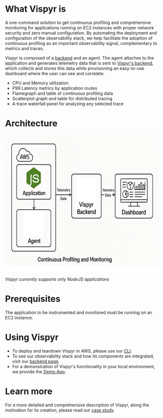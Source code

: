 # What Vispyr is

A one-command solution to get continuous profiling and comprehensive monitoring for applications running on EC2 instances with proper network security and zero manual configuration. By automating the deployment and configuration of the observability stack, we help facilitate the adoption of continuous profiling as an important observability signal, complementary to metrics and traces.

Vispyr is composed of a [backend](https://github.com/Vispyr/vispyr-backend "Go to Vispyr backend") and an agent. The agent attaches to the application and generates telemetry data that is sent to [Vispyr's backend](https://github.com/Vispyr/vispyr-backend "Go to Vispyr backend"), which collects and stores this data while provisioning an easy-to-use dashboard where the user can see and correlate:
* CPU and Memory utilization
* P99 Latency metrics by application routes
* Flamegraph and table of continuous profiling data
* Scatterplot graph and table for distributed tracing
* A trace waterfall panel for analyzing any selected trace

# Architecture
<div align="center">
  <img width="650" height="449" alt="Image" src="https://raw.githubusercontent.com/vispyr/.github/main/profile/assets/diagram.png" />
</div>


*Vispyr currently supports only NodeJS applications*

# Prerequisites

The application to be instrumented and monitored must be running on an EC2 instance. 

# Using Vispyr

* To deploy and teardown Vispyr in AWS, please use our [CLI](https://github.com/Vispyr/vispyr-cli "Go to CLI page").
* To see our observability stack and how its components are integrated, visit our [backend page](https://github.com/Vispyr/vispyr-backend "Go to backend page").
* For a demonstration of Vispyr's functionality in your local environment, we provide the [Demo App](https://github.com/Vispyr/vispyr-demo-app "Go to demo-app page").

# Learn more

For a more detailed and comprehensive description of Vispyr, along the motivation for its creation, please read our [case study](https://vispyr.com "Go to Case Study").

